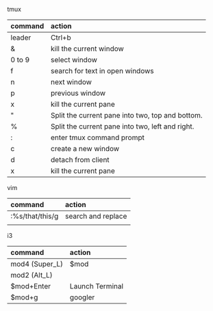tmux

| command | action                                           |
|:--------|:-------------------------------------------------|
| leader  | Ctrl+b                                           |
| &       | kill the current window                          |
| 0 to 9  | select window                                    |
| f       | search for text in open windows                  |
| n       | next window                                      |
| p       | previous window                                  |
| x       | kill the current pane                            |
| "       | Split the current pane into two, top and bottom. |
| %       | Split the current pane into two, left and right. |
| :       | enter tmux command prompt                        |
| c       | create a new window                              |
| d       | detach from client                               |
| x       | kill the current pane                            |


vim

| command         | action             |
|:----------------|:-------------------|
| :%s/that/this/g | search and replace |
|                 |                    |


i3

| command        | action          |
|:---------------|:----------------|
| mod4 (Super_L) | $mod            |
| mod2 (Alt_L)   |                 |
| $mod+Enter     | Launch Terminal |
| $mod+g         | googler         |

```
